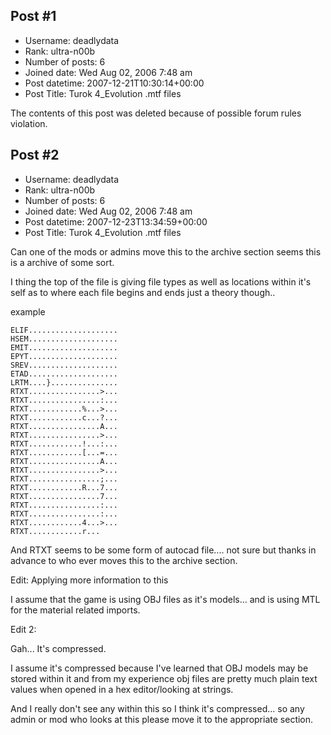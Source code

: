 ## Post #1
- Username: deadlydata
- Rank: ultra-n00b
- Number of posts: 6
- Joined date: Wed Aug 02, 2006 7:48 am
- Post datetime: 2007-12-21T10:30:14+00:00
- Post Title: Turok 4_Evolution .mtf files

The contents of this post was deleted because of possible forum rules violation.
## Post #2
- Username: deadlydata
- Rank: ultra-n00b
- Number of posts: 6
- Joined date: Wed Aug 02, 2006 7:48 am
- Post datetime: 2007-12-23T13:34:59+00:00
- Post Title: Turok 4_Evolution .mtf files

Can one of the mods or admins move this to the archive section seems this is a archive of some sort.

I thing the top of the file is giving file types as well as locations within it's self as to where each file begins and ends just a theory though..

example

```
ELIF....................
HSEM....................
EMIT....................
EPYT....................
SREV....................
ETAD....................
LRTM....}...............
RTXT................>...
RTXT................:...
RTXT............%...>...
RTXT............c...?...
RTXT................A...
RTXT................>...
RTXT............!...:...
RTXT............[...=...
RTXT................A...
RTXT................>...
RTXT................;...
RTXT............R...7...
RTXT................7...
RTXT................:...
RTXT................:...
RTXT............4...>...
RTXT............r...

```


And RTXT seems to be some form of autocad file.... not sure but thanks in advance to who ever moves this to the archive section.

Edit:
Applying more information to this

I assume that the game is using OBJ files as it's models... and is using MTL for the material related imports.

Edit 2:

Gah... It's compressed.

I assume it's compressed because I've learned that OBJ models may be stored within it and from my experience obj files are pretty much plain text values when opened in a hex editor/looking at strings.

And I really don't see any within this so I think it's compressed... so any admin or mod who looks at this please move it to the appropriate section.
